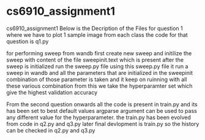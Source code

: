 # cs6910_assignment1
cs6910_assignment1
Below is the Decription of the Files 
for question 1 where we have to plot 1 sample image from each class the code for that question is q1.py 

for performing sweep from wandb first create new sweep and initilize the sweep with content of the file sweepinit.text which is present after the sweep is initialized
run the sweep.py file
using this sweep.py file it run a sweep in wandb and all the parameters that are initialized in the sweepinit combination of those parameter is taken and it keep on ruinning with all these various combination from this we take the hyperparamter set which give the highest validation accuracy 

From the second question onwards all the code is present in train.py and its has been set to best default values argparse argument can be used to pass any different value for the hyperparameter. the train.py has been evolved from code in q2.py and q3.py later final devlopment is train.py so the history can be checked in q2.py and q3.py








